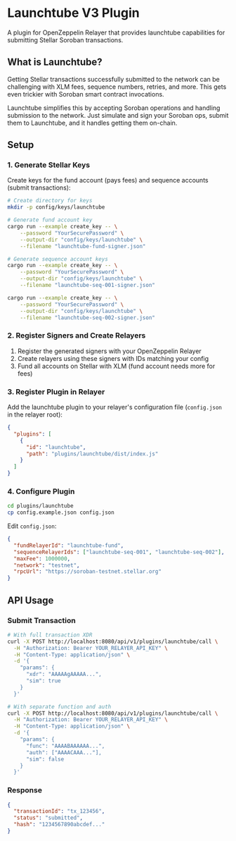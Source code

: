# Launchtube V3 Plugin

A plugin for OpenZeppelin Relayer that provides launchtube capabilities for submitting Stellar Soroban transactions.

## What is Launchtube?

Getting Stellar transactions successfully submitted to the network can be challenging with XLM fees, sequence numbers, retries, and more. This gets even trickier with Soroban smart contract invocations.

Launchtube simplifies this by accepting Soroban operations and handling submission to the network. Just simulate and sign your Soroban ops, submit them to Launchtube, and it handles getting them on-chain.

## Setup

### 1. Generate Stellar Keys

Create keys for the fund account (pays fees) and sequence accounts (submit transactions):

```bash
# Create directory for keys
mkdir -p config/keys/launchtube

# Generate fund account key
cargo run --example create_key -- \
    --password "YourSecurePassword" \
    --output-dir "config/keys/launchtube" \
    --filename "launchtube-fund-signer.json"

# Generate sequence account keys
cargo run --example create_key -- \
    --password "YourSecurePassword" \
    --output-dir "config/keys/launchtube" \
    --filename "launchtube-seq-001-signer.json"

cargo run --example create_key -- \
    --password "YourSecurePassword" \
    --output-dir "config/keys/launchtube" \
    --filename "launchtube-seq-002-signer.json"
```

### 2. Register Signers and Create Relayers

1. Register the generated signers with your OpenZeppelin Relayer
2. Create relayers using these signers with IDs matching your config
3. Fund all accounts on Stellar with XLM (fund account needs more for fees)

### 3. Register Plugin in Relayer

Add the launchtube plugin to your relayer's configuration file (`config.json` in the relayer root):

```json
{
  "plugins": [
    {
      "id": "launchtube",
      "path": "plugins/launchtube/dist/index.js"
    }
  ]
}
```

### 4. Configure Plugin

```bash
cd plugins/launchtube
cp config.example.json config.json
```

Edit `config.json`:

```json
{
  "fundRelayerId": "launchtube-fund",
  "sequenceRelayerIds": ["launchtube-seq-001", "launchtube-seq-002"],
  "maxFee": 1000000,
  "network": "testnet",
  "rpcUrl": "https://soroban-testnet.stellar.org"
}
```

## API Usage

### Submit Transaction

```bash
# With full transaction XDR
curl -X POST http://localhost:8080/api/v1/plugins/launchtube/call \
  -H "Authorization: Bearer YOUR_RELAYER_API_KEY" \
  -H "Content-Type: application/json" \
  -d '{
    "params": {
      "xdr": "AAAAAgAAAAA...",
      "sim": true
    }
  }'

# With separate function and auth
curl -X POST http://localhost:8080/api/v1/plugins/launchtube/call \
  -H "Authorization: Bearer YOUR_RELAYER_API_KEY" \
  -H "Content-Type: application/json" \
  -d '{
    "params": {
      "func": "AAAABAAAAAA...",
      "auth": ["AAAACAAA..."],
      "sim": false
    }
  }'
```

### Response

```json
{
  "transactionId": "tx_123456",
  "status": "submitted",
  "hash": "1234567890abcdef..."
}
```
